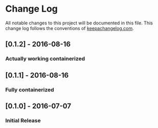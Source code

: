 # Change Log
All notable changes to this project will be documented in this file. This change log follows the conventions of [keepachangelog.com](http://keepachangelog.com/).

## [0.1.2] - 2016-08-16
### Actually working containerized

## [0.1.1] - 2016-08-16
### Fully containerized

## [0.1.0] - 2016-07-07
### Initial Release
